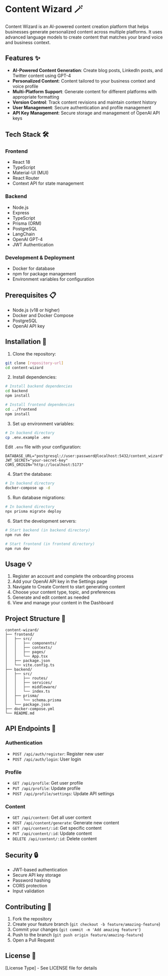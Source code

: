# Content Wizard 🪄

Content Wizard is an AI-powered content creation platform that helps businesses generate personalized content across multiple platforms. It uses advanced language models to create content that matches your brand voice and business context.

## Features ✨

- **AI-Powered Content Generation**: Create blog posts, LinkedIn posts, and Twitter content using GPT-4
- **Personalized Content**: Content tailored to your business context and voice profile
- **Multi-Platform Support**: Generate content for different platforms with appropriate formatting
- **Version Control**: Track content revisions and maintain content history
- **User Management**: Secure authentication and profile management
- **API Key Management**: Secure storage and management of OpenAI API keys

## Tech Stack 🛠️

### Frontend
- React 18
- TypeScript
- Material-UI (MUI)
- React Router
- Context API for state management

### Backend
- Node.js
- Express
- TypeScript
- Prisma (ORM)
- PostgreSQL
- LangChain
- OpenAI GPT-4
- JWT Authentication

### Development & Deployment
- Docker for database
- npm for package management
- Environment variables for configuration

## Prerequisites 📋

- Node.js (v18 or higher)
- Docker and Docker Compose
- PostgreSQL
- OpenAI API key

## Installation 🚀

1. Clone the repository:
```bash
git clone [repository-url]
cd content-wizard
```

2. Install dependencies:
```bash
# Install backend dependencies
cd backend
npm install

# Install frontend dependencies
cd ../frontend
npm install
```

3. Set up environment variables:
```bash
# In backend directory
cp .env.example .env
```
Edit `.env` file with your configuration:
```env
DATABASE_URL="postgresql://user:password@localhost:5432/content_wizard"
JWT_SECRET="your-secret-key"
CORS_ORIGIN="http://localhost:5173"
```

4. Start the database:
```bash
# In backend directory
docker-compose up -d
```

5. Run database migrations:
```bash
# In backend directory
npx prisma migrate deploy
```

6. Start the development servers:
```bash
# Start backend (in backend directory)
npm run dev

# Start frontend (in frontend directory)
npm run dev
```

## Usage 💡

1. Register an account and complete the onboarding process
2. Add your OpenAI API key in the Settings page
3. Navigate to Create Content to start generating content
4. Choose your content type, topic, and preferences
5. Generate and edit content as needed
6. View and manage your content in the Dashboard

## Project Structure 📁

```
content-wizard/
├── frontend/
│   ├── src/
│   │   ├── components/
│   │   ├── contexts/
│   │   ├── pages/
│   │   └── App.tsx
│   ├── package.json
│   └── vite.config.ts
├── backend/
│   ├── src/
│   │   ├── routes/
│   │   ├── services/
│   │   ├── middleware/
│   │   └── index.ts
│   ├── prisma/
│   │   └── schema.prisma
│   └── package.json
├── docker-compose.yml
└── README.md
```

## API Endpoints 🔌

### Authentication
- `POST /api/auth/register`: Register new user
- `POST /api/auth/login`: User login

### Profile
- `GET /api/profile`: Get user profile
- `PUT /api/profile`: Update profile
- `POST /api/profile/settings`: Update API settings

### Content
- `GET /api/content`: Get all user content
- `POST /api/content/generate`: Generate new content
- `GET /api/content/:id`: Get specific content
- `PUT /api/content/:id`: Update content
- `DELETE /api/content/:id`: Delete content

## Security 🔒

- JWT-based authentication
- Secure API key storage
- Password hashing
- CORS protection
- Input validation

## Contributing 🤝

1. Fork the repository
2. Create your feature branch (`git checkout -b feature/amazing-feature`)
3. Commit your changes (`git commit -m 'Add amazing feature'`)
4. Push to the branch (`git push origin feature/amazing-feature`)
5. Open a Pull Request

## License 📄

[License Type] - See LICENSE file for details 